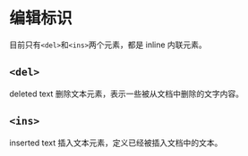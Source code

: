 # 编辑标识

目前只有`<del>`和`<ins>`两个元素，都是 inline 内联元素。

## `<del>`

deleted text 删除文本元素，表示一些被从文档中删除的文字内容。

## `<ins>`

inserted text 插入文本元素，定义已经被插入文档中的文本。
